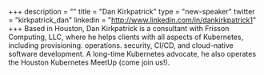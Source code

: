 +++
description = ""
title = "Dan Kirkpatrick"
type = "new-speaker"
twitter = "kirkpatrick_dan"
linkedin = "http://www.linkedin.com/in/dankirkpatrick1"
+++
Based in Houston, Dan Kirkpatrick is a consultant with Frisson Computing, LLC, where he helps clients with all aspects of Kubernetes, including provisioning. operations. security, CI/CD, and cloud-native software development.  A long-time Kubernetes advocate, he also operates the Houston Kubernetes MeetUp (come join us!).